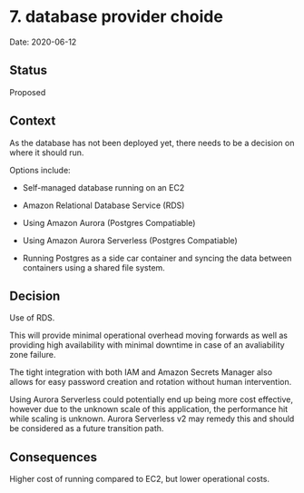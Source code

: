 # 7. database provider choide

Date: 2020-06-12

## Status

Proposed

## Context

As the database has not been deployed yet, there needs to be a decision on where it should run.

Options include:

 - Self-managed database running on an EC2

 - Amazon Relational Database Service (RDS)

 - Using Amazon Aurora (Postgres Compatiable)

 - Using Amazon Aurora Serverless (Postgres Compatiable)
 
 - Running Postgres as a side car container and syncing the data between containers using a shared file system.

## Decision

Use of RDS.

This will provide minimal operational overhead moving forwards as well as providing high availability with minimal downtime in case of an avaliability zone failure.

The tight integration with both IAM and Amazon Secrets Manager also allows for easy password creation and rotation without human intervention.

Using Aurora Serverless could potentially end up being more cost effective, however due to the unknown scale of this application, the performance hit while scaling is unknown. Aurora Serverless v2 may remedy this and should be considered as a future transition path.

## Consequences

Higher cost of running compared to EC2, but lower operational costs.